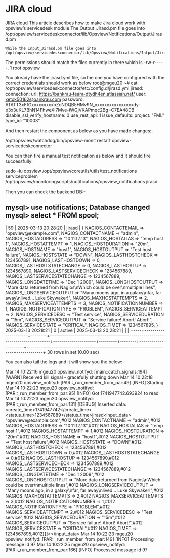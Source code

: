 # JIRA cloud
JIRA cloud
This article describes how to make Jira cloud work with opsview’s servicedesk module
The Output_Jirasd.pm file goes into /opt/opsview/servicedeskconnector/lib/Opsview/Notifications/Output/Jirasd.pm

 

    While the Input_Jirasd.pm file goes into /opt/opsview/servicedeskconnector/lib/Opsview/Notifications/Intput/Jirasd.pm   

     

The permissions should match the files currently in there which is -rw-r-----. 1 root opsview
 
You already have the jirasd.yml file, so the one you have configured with the correct credentials should work as below
root@mgeu20:~# cat /opt/opsview/servicedeskconnector/etc/config.d/jirasd.yml 
jirasd:
  connection:
    url: https://bankrau-team-dtydh4en.atlassian.net/
    user: xetok50162@bankrau.com
    password: ATATT3xFfGxxxxxxxxxbZcNDQB5HMv9N_xxxxxxxxxxxxxxxxdy-p3x3uKL7BhN14FhweXI7Mve-iWGjVKAPmqc2Bg=C7EA48DB
    disable_ssl_verify_hostname: 0
    use_rest_api: 1
  issue_defaults:
    project: "FML"
    type_id: "10003" 

 

And then restart the component as below as you have made changes:-

/opt/opsview/watchdog/bin/opsview-monit restart opsview-servicedeskconnector


You can then fire a manual test notification as below and it should fire successfully:

sudo -iu opsview /opt/opsview/coreutils/utils/test_notifications serviceproblem /opt/opsview/monitoringscripts/notifications/opsview_notifications jirasd


Then you can check the backend DB:- 


mysql> use notifications;
Database changed
mysql> select * FROM spool;
---
| 59 | 2025-03-13 20:28:20 | jirasd | {
  NAGIOS_CONTACTEMAIL           => "opsview\@example.com",
  NAGIOS_CONTACTNAME            => "admin",
  NAGIOS_HOSTADDRESS            => "10.11.12.13",
  NAGIOS_HOSTALIAS              => "temp host 1",
  NAGIOS_HOSTATTEMPT            => 1,
  NAGIOS_HOSTDURATION           => "20m",
  NAGIOS_HOSTNAME               => "host1",
  NAGIOS_HOSTOUTPUT             => "Test host failure",
  NAGIOS_HOSTSTATE              => "DOWN",
  NAGIOS_LASTHOSTCHECK          => 1234567891,
  NAGIOS_LASTHOSTDOWN           => 0,
  NAGIOS_LASTHOSTSTATECHANGE    => 0,
  NAGIOS_LASTHOSTUP             => 1234567890,
  NAGIOS_LASTSERVICECHECK       => 1234567889,
  NAGIOS_LASTSERVICESTATECHANGE => 1234567889,
  NAGIOS_LONGDATETIME           => "Dec 1 2009",
  NAGIOS_LONGHOSTOUTPUT         => "More data returned from Nagios\nWhich could be over\nmultiple lines",
  NAGIOS_LONGSERVICEOUTPUT      => "Many moons ago, in a galaxy\nfar, far away\nlived... Luke Skywaker!",
  NAGIOS_MAXHOSTATTEMPTS        => 2,
  NAGIOS_MAXSERVICEATTEMPTS     => 3,
  NAGIOS_NOTIFICATIONNUMBER     => 1,
  NAGIOS_NOTIFICATIONTYPE       => "PROBLEM",
  NAGIOS_SERVICEATTEMPT         => 2,
  NAGIOS_SERVICEDESC            => "Test service",
  NAGIOS_SERVICEDURATION        => "15m",
  NAGIOS_SERVICEOUTPUT          => "Service failure! Abort! Abort!",
  NAGIOS_SERVICESTATE           => "CRITICAL",
  NAGIOS_TIMET                  => 1234567895,
} | 2025-03-13 20:28:21 |       0 | active | 2025-03-13 20:28:21 |                                                                       |             |
+----+---------------------+--------+------------------------------------------------------------------------------+---------------------+---------+--------+---------------------+-----------------------------------------------------------------------+-------------+
30 rows in set (0.00 sec)


You can also tail the logs and it will show you the below:-


Mar 14 10:22:16 mgeu20 opsview_notifyd: [main::catch_signals:194] [WARN] Received kill signal - gracefully shutting down
Mar 14 10:22:18 mgeu20 opsview_notifyd: [PAR::_run_member_from_par:49] [INFO] Starting
Mar 14 10:22:23 mgeu20 opsview_notifyd: [PAR::_run_member_from_par:95] [INFO] Got 1741947742.693924 to read
Mar 14 10:22:23 mgeu20 opsview_notifyd: [PAR::_run_member_from_par:131] [DEBUG] Inserted data: <opsview><notification><create_time>1741947742</create_time><status_time>1234567889</status_time><module>jirasd</module><input_data><![CDATA[{#012  NAGIOS_CONTACTEMAIL           => "opsview\@example.com",#012  NAGIOS_CONTACTNAME            => "admin",#012  NAGIOS_HOSTADDRESS            => "10.11.12.13",#012  NAGIOS_HOSTALIAS              => "temp host 1",#012  NAGIOS_HOSTATTEMPT            => 1,#012  NAGIOS_HOSTDURATION           => "20m",#012  NAGIOS_HOSTNAME               => "host1",#012  NAGIOS_HOSTOUTPUT             => "Test host failure",#012  NAGIOS_HOSTSTATE              => "DOWN",#012  NAGIOS_LASTHOSTCHECK          => 1234567891,#012  NAGIOS_LASTHOSTDOWN           => 0,#012  NAGIOS_LASTHOSTSTATECHANGE    => 0,#012  NAGIOS_LASTHOSTUP             => 1234567890,#012  NAGIOS_LASTSERVICECHECK       => 1234567889,#012  NAGIOS_LASTSERVICESTATECHANGE => 1234567889,#012  NAGIOS_LONGDATETIME           => "Dec 1 2009",#012  NAGIOS_LONGHOSTOUTPUT         => "More data returned from Nagios\nWhich could be over\nmultiple lines",#012  NAGIOS_LONGSERVICEOUTPUT      => "Many moons ago, in a galaxy\nfar, far away\nlived... Luke Skywaker!",#012  NAGIOS_MAXHOSTATTEMPTS        => 2,#012  NAGIOS_MAXSERVICEATTEMPTS     => 3,#012  NAGIOS_NOTIFICATIONNUMBER     => 1,#012  NAGIOS_NOTIFICATIONTYPE       => "PROBLEM",#012  NAGIOS_SERVICEATTEMPT         => 2,#012  NAGIOS_SERVICEDESC            => "Test service",#012  NAGIOS_SERVICEDURATION        => "15m",#012  NAGIOS_SERVICEOUTPUT          => "Service failure! Abort! Abort!",#012  NAGIOS_SERVICESTATE           => "CRITICAL",#012  NAGIOS_TIMET                  => 1234567895,#012}]]></input_data></notification></opsview>
Mar 14 10:22:23 mgeu20 opsview_notifyd: [PAR::_run_member_from_par:149] [INFO] Processing message id 97
Mar 14 10:22:25 mgeu20 opsview_notifyd: [PAR::_run_member_from_par:166] [INFO] Processed message id 97


